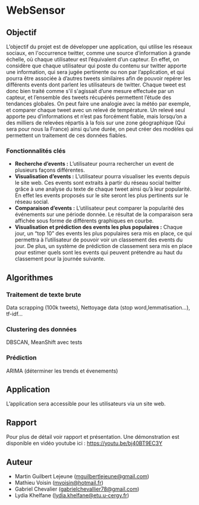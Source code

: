 # WebSensor

## Objectif
L’objectif du projet est de développer une application, qui utilise les réseaux sociaux, en l'occurrence twitter, comme une source d’information à grande échelle, où chaque utilisateur est l’équivalent d’un capteur. En effet, on considère que chaque utilisateur qui poste du contenu sur twitter apporte une information, qui sera jugée pertinente ou non par l’application, et qui pourra être associée à d’autres tweets similaires afin de pouvoir repérer les différents events dont parlent les utilisateurs de twitter. Chaque tweet est donc bien traité comme s'il s'agissait d’une mesure effectuée par un capteur, et l’ensemble des tweets récupérés permettent l’étude des tendances globales. On peut faire une analogie avec la météo par exemple, et comparer chaque tweet avec un relevé de température. Un relevé seul apporte peu d’informations et n’est pas forcément fiable, mais lorsqu’on a des milliers de relevées répartis à la fois sur une zone géographique (Qui sera pour nous la France) ainsi qu’une durée, on peut créer des modèles qui permettent un traitement de ces données fiables.

### Fonctionnalités clés

- **Recherche d’events :** L’utilisateur pourra rechercher un event de plusieurs façons différentes.
- **Visualisation d’events :** L’utilisateur pourra visualiser les events depuis le site web. Ces events sont extraits à partir du réseau social twitter grâce à une analyse du texte de chaque tweet ainsi qu’à leur popularité. En effet les events proposés sur le site seront les plus pertinents sur le réseau social.
- **Comparaison d’events :** L’utilisateur peut comparer la popularité des événements sur une période donnée. Le résultat de la comparaison sera affichée sous forme de différents graphiques en courbe.
- **Visualisation et prédiction des events les plus populaires :** Chaque jour, un “top 10” des events les plus populaires sera mis en place, ce qui permettra à l’utilisateur de pouvoir voir un classement des events du jour. De plus, un système de prédiction de classement sera mis en place pour estimer quels sont les events qui peuvent prétendre au haut du classement pour la journée suivante.


## Algorithmes

### Traitement de texte brute

Data scrapping (100k tweets), Nettoyage data (stop word,lemmatisation...), tf-idf...

###  Clustering des données

DBSCAN, MeanShift avec tests

###  Prédiction 

ARIMA (déterminer les trends et évenements)

## Application
L’application sera accessible pour les utilisateurs via un site web.

## Rapport
Pour plus de détail voir rapport et présentation. Une démonstration est disponible en vidéo youtube ici : https://youtu.be/bj40BT9EC3Y

## Auteur
- Martin Guilbert Lejeune (mguilbertlejeune@gmail.com)
- Mathieu Voisin (mvoisin@hotmail.fr)
- Gabriel Chevalier (gabrielchevallier78@gmail.com)
- Lydia Khelfane (lydia.khelfane@etu.u-cergy.fr)
